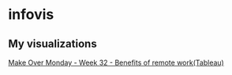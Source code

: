 # infovis

## My visualizations

[Make Over Monday - Week 32 - Benefits of remote work(Tableau)](https://JuanPabloLoCoco.github.io/infovis/momw31.html)

